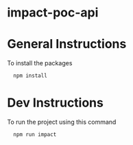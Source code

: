 # impact-poc-api

# General Instructions
 To install the packages 
 
      npm install
      
# Dev Instructions
To run the project using this command
    
      npm run impact
